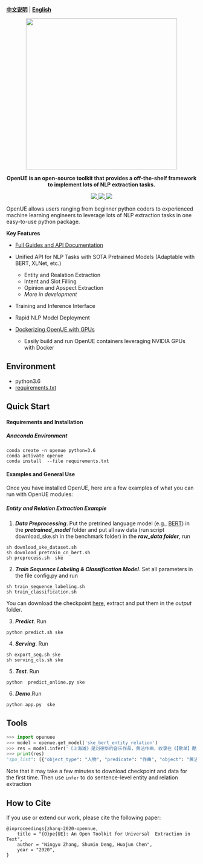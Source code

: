 [**中文说明**](https://github.com/zxlzr/OpenUE/blob/master/README_CN.md) | [**English**](https://github.com/zxlzr/OpenUE/)
<p align="center">
    <a href="https://github.com/zxlzr/OpenUE"> <img src="https://raw.githubusercontent.com/zxlzr/OpenUE/master/docs/img/logo.jpg" width="400"/></a>
</p>

<p align="center">
<strong> OpenUE is an open-source  toolkit that provides a off-the-shelf framework to implement lots of NLP extraction tasks. 
    </strong>
</p>
<p align="center">
    <a href="https://circleci.com/gh/zxlzr/OpenUE">
        <img src="https://img.shields.io/circleci/build/github/zxlzr/OpenUE/master?token=c19c48a56cf6010fed1a63a9bae86acc72e91c24">
    </a>
    <a href="https://badge.fury.io/py/openue">
        <img src="https://badge.fury.io/py/openue.svg">
    </a>
    <a href="https://github.com/zxlzr/OpenUE/blob/master/LICENSE">
        <img src="https://img.shields.io/github/license/zxlzr/OpenUE">
    </a>
</p>


OpenUE allows users ranging from beginner python coders to experienced machine learning engineers to leverage
lots of NLP extraction  tasks in one easy-to-use python package.

**Key Features**

  - [Full Guides and API Documentation](https://openue-docs.readthedocs.io/en/latest/) 

  - Unified API for NLP Tasks with SOTA Pretrained Models (Adaptable with BERT, XLNet, etc.)
    - Entity and Realation Extraction
    - Intent and Slot Filling
    - Opinion and Apspect Extraction
    - <em> More in development </em>
  - Training and Inference Interface
  - Rapid NLP Model Deployment
  - [Dockerizing OpenUE with GPUs](https://hub.docker.com/r/)
    - Easily build and run OpenUE containers leveraging NVIDIA GPUs with Docker
## Environment
  - python3.6
  - [requirements.txt](https://github.com/zxlzr/OpenUE/blob/master/requirements.txt) 

## Quick Start

#### Requirements and Installation

##### Anaconda Environment

```
conda create -n openue python=3.6
conda activate openue
conda install  --file requirements.txt 
```

#### Examples and General Use

Once you have installed OpenUE, here are a few examples of what you can run with OpenUE modules:

##### Entity and Relation Extraction Example

1. ***Data Preprocessing***. Put the pretrined language model (e.g., [BERT](https://github.com/google-research/bert)) in the ***pretrained_model*** folder and put all raw data (run script download_ske.sh in the benchmark folder) in the ***raw_data folder***, run
```
sh download_ske_dataset.sh
sh download_pretrain_cn_bert.sh
sh preprocess.sh  ske
```
2. ***Train Sequence Labeling & Classification Model***. Set all parameters in the file config.py and run 
```
sh train_sequence_labeling.sh
sh train_classification.sh
```
You can download the checkpoint [here](), extract and put them in the *output* folder.

3. ***Predict***. Run 

```
python predict.sh ske
```
4. ***Serving***. Run
```
sh export_seq.sh ske
sh serving_cls.sh ske
```
5. ***Test***. Run
```
python  predict_online.py ske
```
6. ***Demo***.Run
```
python app.py  ske
```
## Tools

```python
>>> import openuee
>>> model = openue.get_model('ske_bert_entity_relation')
>>> res = model.infer('《上海滩》是刘德华的音乐作品，黄沾作曲，收录在《【歌单】酷我热门单曲合辑》专辑中')
>>> print(res)
"spo_list": [{"object_type": "人物", "predicate": "作曲", "object": "黄沾", "subject_type": "歌曲", "subject": "上海滩"}, {"object_type": "音乐专辑", "predicate": "所属专辑", "object": "【歌单】酷我热门单曲合辑", "subject_type": "歌曲", "subject": "上海滩"}, {"object_type": "人物", "predicate": "歌手", "object": "刘德华", "subject_type": "歌曲", "subject": "上海滩"}]
```
Note that it may take a few minutes to download checkpoint and data for the first time. Then use `infer` to do sentence-level entity and relation extraction


## How to Cite

If you use or extend our work, please cite the following paper:

```
@inproceedings{zhang-2020-opennue,
    title = "{O}pe{UE}: An Open Toolkit for Universal  Extraction in Text",
    author = "Ningyu Zhang, Shumin Deng, Huajun Chen",
    year = "2020",
}
```
